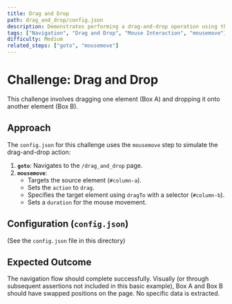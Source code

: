 ```yaml
---
title: Drag and Drop
path: drag_and_drop/config.json
description: Demonstrates performing a drag-and-drop operation using the `mousemove` step with the `drag` action.
tags: ["Navigation", "Drag and Drop", "Mouse Interaction", "mousemove"]
difficulty: Medium
related_steps: ["goto", "mousemove"]
---
```


# Challenge: Drag and Drop

This challenge involves dragging one element (Box A) and dropping it onto another element (Box B).

## Approach

The `config.json` for this challenge uses the `mousemove` step to simulate the drag-and-drop action:

1.  **`goto`**: Navigates to the `/drag_and_drop` page.
2.  **`mousemove`**:
    *   Targets the source element (`#column-a`).
    *   Sets the `action` to `drag`.
    *   Specifies the target element using `dragTo` with a selector (`#column-b`).
    *   Sets a `duration` for the mouse movement.

## Configuration (`config.json`)

(See the `config.json` file in this directory)

## Expected Outcome

The navigation flow should complete successfully. Visually (or through subsequent assertions not included in this basic example), Box A and Box B should have swapped positions on the page. No specific data is extracted.
